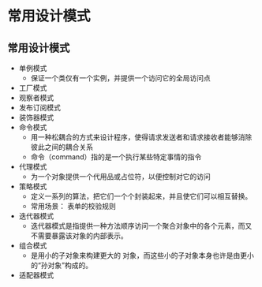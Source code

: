 # 常用设计模式

## 常用设计模式

- 单例模式
  - 保证一个类仅有一个实例，并提供一个访问它的全局访问点
- 工厂模式
- 观察者模式
- 发布订阅模式
- 装饰器模式
- 命令模式
  - 用一种松耦合的方式来设计程序，使得请求发送者和请求接收者能够消除彼此之间的耦合关系
  - 命令（command）指的是一个执行某些特定事情的指令
- 代理模式
  - 为一个对象提供一个代用品或占位符，以便控制对它的访问
- 策略模式
  - 定义一系列的算法，把它们一个个封装起来，并且使它们可以相互替换。
  - 常用场景： 表单的校验规则
- 迭代器模式
  - 迭代器模式是指提供一种方法顺序访问一个聚合对象中的各个元素，而又不需要暴露该对象的内部表示。
- 组合模式
  - 是用小的子对象来构建更大的 对象，而这些小的子对象本身也许是由更小 的“孙对象”构成的。
- 适配器模式
